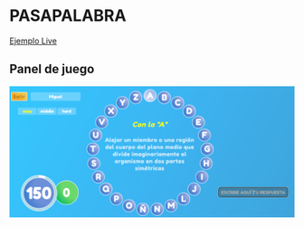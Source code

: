 # PASAPALABRA

[Ejemplo Live](https://mibarfu.github.io/pasapalabra/)

## Panel de juego
![Muestra 1](imagen-muestra-1.PNG)
